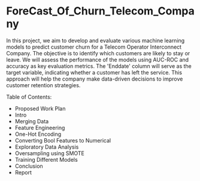 # ForeCast_Of_Churn_Telecom_Company

In this project, we aim to develop and evaluate various machine learning models to predict customer churn for a Telecom Operator Interconnect Company. The objective is to identify which customers are likely to stay or leave. We will assess the performance of the models using AUC-ROC and accuracy as key evaluation metrics. The 'Enddate' column will serve as the target variable, indicating whether a customer has left the service. This approach will help the company make data-driven decisions to improve customer retention strategies.

Table of Contents:  
- Proposed Work Plan
- Intro
- Merging Data
- Feature Engineering
- One-Hot Encoding
- Converting Bool Features to Numerical
- Exploratory Data Analysis
- Oversampling using SMOTE
- Training Different Models
- Conclusion
- Report
